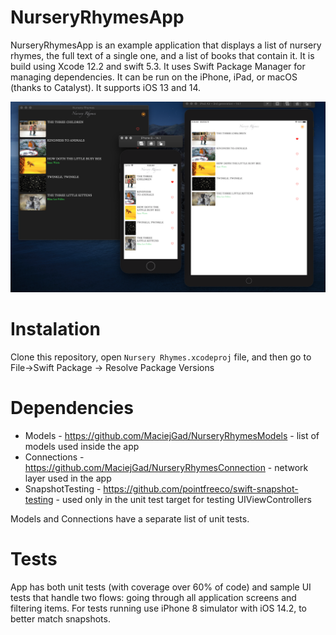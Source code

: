 # NurseryRhymesApp
NurseryRhymesApp is an example application that displays a list of nursery rhymes, the full text of a single one, and a list of books that contain it. It is build using Xcode 12.2 and swift 5.3. It uses Swift Package Manager for managing dependencies. It can be run on the iPhone, iPad, or macOS (thanks to Catalyst). It supports iOS 13 and 14.

![App screenshot](https://raw.githubusercontent.com/MaciejGad/NurseryRhymesApp/main/Screenshot.png)


# Instalation
Clone this repository, open `Nursery Rhymes.xcodeproj` file, and then go to File->Swift Package -> Resolve Package Versions 

# Dependencies
 - Models - https://github.com/MaciejGad/NurseryRhymesModels - list of models used inside the app
 - Connections - https://github.com/MaciejGad/NurseryRhymesConnection - network layer used in the app 
 - SnapshotTesting - https://github.com/pointfreeco/swift-snapshot-testing - used only in the unit test target for testing UIViewControllers

Models and Connections have a separate list of unit tests.

# Tests
App has both unit tests (with coverage over 60% of code) and sample UI tests that handle two flows: going through all application screens and filtering items. For tests running use iPhone 8 simulator with iOS 14.2, to better match snapshots.
